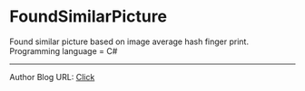 # FoundSimilarPicture
Found similar picture based on image average hash finger print.
Programming language = C#

------------------------

Author Blog URL: [Click](http://blog.csdn.net/lemon_tree12138)